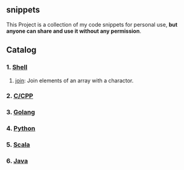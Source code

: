 ## snippets

This Project is a collection of my code snippets for personal use, **but anyone can share and use it without any permission**.

## Catalog

### 1. [Shell](./shell)

1. [join](shell/join.sh): Join elements of an array with a charactor.


### 2. [C/CPP](./cpp)

### 3. [Golang](./golang)

### 4. [Python](./python)

### 5. [Scala](./scala)

### 6. [Java](./java)
